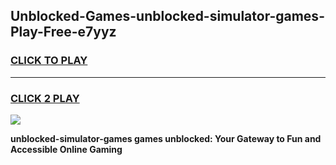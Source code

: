 
## Unblocked-Games-unblocked-simulator-games-Play-Free-e7yyz
<h3>
<a href="https://premium76.site?title=unblocked-simulator-games&ref=23A">CLICK TO PLAY</a></h3>
<hr>

<h3>
<a href="https://premium76.site?title=unblocked-simulator-games&ref=23A">CLICK 2 PLAY</a>
  
</h3>

<a href="https://premium76.site?title=unblocked-simulator-games&ref=23A"><img src="https://clearcache.store/games.png"></a>


**unblocked-simulator-games games unblocked: Your Gateway to Fun and Accessible Online Gaming**
